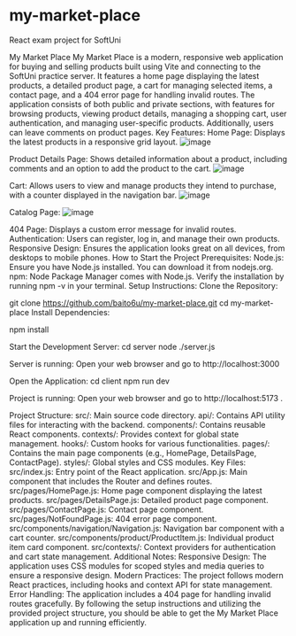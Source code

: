 # my-market-place
React exam project for SoftUni

My Market Place
My Market Place is a modern, responsive web application for buying and selling products built using Vite and connecting to the SoftUni practice server. It features a home page displaying the latest products, a detailed product page, a cart for managing selected items, a contact page, and a 404 error page for handling invalid routes. 
The application consists of both public and private sections, with features for browsing products, viewing product details, managing a shopping cart, user authentication, and managing user-specific products. Additionally, users can leave comments on product pages.
Key Features:
Home Page: Displays the latest products in a responsive grid layout.
![image](https://github.com/user-attachments/assets/5d9bbe76-67f1-4644-b68f-d732cfc82977)

Product Details Page: Shows detailed information about a product, including comments and an option to add the product to the cart.
![image](https://github.com/user-attachments/assets/831dc14b-e2cc-4a2e-9670-e5d62547444b)

Cart: Allows users to view and manage products they intend to purchase, with a counter displayed in the navigation bar.
![image](https://github.com/user-attachments/assets/23b2c004-bb22-4881-9c4c-cffc63d68c23)


Catalog Page: 
![image](https://github.com/user-attachments/assets/65554e8f-1e0f-4c42-ac24-ffbed3bc847f)

404 Page: Displays a custom error message for invalid routes.
Authentication: Users can register, log in, and manage their own products.
Responsive Design: Ensures the application looks great on all devices, from desktops to mobile phones.
How to Start the Project
Prerequisites:
Node.js: Ensure you have Node.js installed. You can download it from nodejs.org.
npm: Node Package Manager comes with Node.js. Verify the installation by running npm -v in your terminal.
Setup Instructions:
Clone the Repository:

git clone <https://github.com/baito6u/my-market-place.git>
cd my-market-place
Install Dependencies:

npm install

Start the Development Server:
cd server
node ./server.js

Server is running: Open your web browser and go to http://localhost:3000

Open the Application:
cd client
npm run dev

Project is running: Open your web browser and go to http://localhost:5173
.

Project Structure:
src/: Main source code directory.
api/: Contains API utility files for interacting with the backend.
components/: Contains reusable React components.
contexts/: Provides context for global state management.
hooks/: Custom hooks for various functionalities.
pages/: Contains the main page components (e.g., HomePage, DetailsPage, ContactPage).
styles/: Global styles and CSS modules.
Key Files:
src/index.js: Entry point of the React application.
src/App.js: Main component that includes the Router and defines routes.
src/pages/HomePage.js: Home page component displaying the latest products.
src/pages/DetailsPage.js: Detailed product page component.
src/pages/ContactPage.js: Contact page component.
src/pages/NotFoundPage.js: 404 error page component.
src/components/navigation/Navigation.js: Navigation bar component with a cart counter.
src/components/product/ProductItem.js: Individual product item card component.
src/contexts/: Context providers for authentication and cart state management.
Additional Notes:
Responsive Design: The application uses CSS modules for scoped styles and media queries to ensure a responsive design.
Modern Practices: The project follows modern React practices, including hooks and context API for state management.
Error Handling: The application includes a 404 page for handling invalid routes gracefully.
By following the setup instructions and utilizing the provided project structure, you should be able to get the My Market Place application up and running efficiently.
